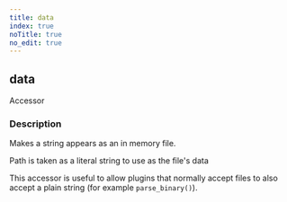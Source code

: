 ```yaml
---
title: data
index: true
noTitle: true
no_edit: true
---
```




<div class="vql_item"></div>


## data
<span class='vql_type label label-warning pull-right page-header'>Accessor</span>


### Description

Makes a string appears as an in memory file.

Path is taken as a literal string to use as the file's data

This accessor is useful to allow plugins that normally accept files to
also accept a plain string (for example `parse_binary()`).


